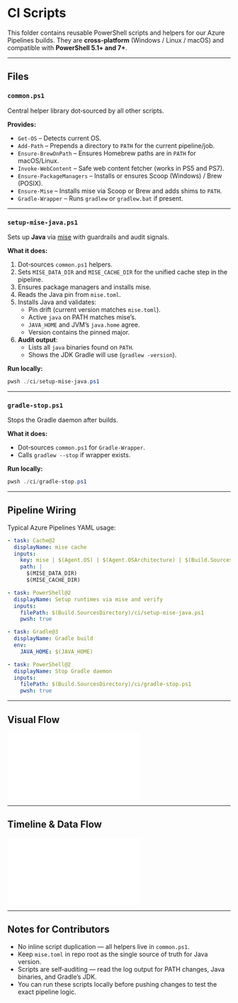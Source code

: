 # CI Scripts

This folder contains reusable PowerShell scripts and helpers for our Azure Pipelines builds.
They are **cross‑platform** (Windows / Linux / macOS) and compatible with **PowerShell 5.1+ and 7+**.

---

## Files

### `common.ps1`
Central helper library dot‑sourced by all other scripts.

**Provides:**
- `Get-OS` – Detects current OS.
- `Add-Path` – Prepends a directory to `PATH` for the current pipeline/job.
- `Ensure-BrewOnPath` – Ensures Homebrew paths are in `PATH` for macOS/Linux.
- `Invoke-WebContent` – Safe web content fetcher (works in PS5 and PS7).
- `Ensure-PackageManagers` – Installs or ensures Scoop (Windows) / Brew (POSIX).
- `Ensure-Mise` – Installs mise via Scoop or Brew and adds shims to `PATH`.
- `Gradle-Wrapper` – Runs `gradlew` or `gradlew.bat` if present.

---

### `setup-mise-java.ps1`
Sets up **Java** via [mise](https://mise.jdx.dev/) with guardrails and audit signals.

**What it does:**
1. Dot‑sources `common.ps1` helpers.
2. Sets `MISE_DATA_DIR` and `MISE_CACHE_DIR` for the unified cache step in the pipeline.
3. Ensures package managers and installs mise.
4. Reads the Java pin from `mise.toml`.
5. Installs Java and validates:
   - Pin drift (current version matches `mise.toml`).
   - Active `java` on PATH matches mise’s.
   - `JAVA_HOME` and JVM’s `java.home` agree.
   - Version contains the pinned major.
6. **Audit output**:
   - Lists all `java` binaries found on `PATH`.
   - Shows the JDK Gradle will use (`gradlew -version`).

**Run locally:**
```powershell
pwsh ./ci/setup-mise-java.ps1
```

---

### `gradle-stop.ps1`
Stops the Gradle daemon after builds.

**What it does:**
- Dot‑sources `common.ps1` for `Gradle-Wrapper`.
- Calls `gradlew --stop` if wrapper exists.

**Run locally:**
```powershell
pwsh ./ci/gradle-stop.ps1
```

---

## Pipeline Wiring
Typical Azure Pipelines YAML usage:

```yaml
- task: Cache@2
  displayName: mise cache
  inputs:
    key: mise | $(Agent.OS) | $(Agent.OSArchitecture) | $(Build.SourcesDirectory)/mise.toml
    path: |
      $(MISE_DATA_DIR)
      $(MISE_CACHE_DIR)

- task: PowerShell@2
  displayName: Setup runtimes via mise and verify
  inputs:
    filePath: $(Build.SourcesDirectory)/ci/setup-mise-java.ps1
    pwsh: true

- task: Gradle@3
  displayName: Gradle build
  env:
    JAVA_HOME: $(JAVA_HOME)

- task: PowerShell@2
  displayName: Stop Gradle daemon
  inputs:
    filePath: $(Build.SourcesDirectory)/ci/gradle-stop.ps1
    pwsh: true
```

---

## Visual Flow
![Visual Flow](./diagrams/visual-flow.mmd)

---

## Timeline & Data Flow
![Timeline & Data Flow](./diagrams/timeline-data-flow.mmd)

---

## Notes for Contributors
- No inline script duplication — all helpers live in `common.ps1`.
- Keep `mise.toml` in repo root as the single source of truth for Java version.
- Scripts are self‑auditing — read the log output for PATH changes, Java binaries, and Gradle’s JDK.
- You can run these scripts locally before pushing changes to test the exact pipeline logic.
